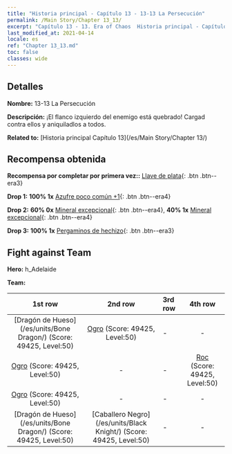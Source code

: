 ```yaml
---
title: "Historia principal - Capítulo 13 - 13-13 La Persecución"
permalink: /Main Story/Chapter 13_13/
excerpt: "Capítulo 13 - 13. Era of Chaos  Historia principal - Capítulo 13_13. 13-13 La Persecución"
last_modified_at: 2021-04-14
locale: es
ref: "Chapter 13_13.md"
toc: false
classes: wide
---
```


## Detalles

 **Nombre:** 13-13 La Persecución

 **Descripción:** ¡El flanco izquierdo del enemigo está quebrado! Cargad contra ellos y aniquiladlos a todos.

 **Related to:** [Historia principal Capítulo 13](/es/Main Story/Chapter 13/)

## Recompensa obtenida

 **Recompensa por completar por primera vez::** [Llave de plata](/es/Items/con_693/){: .btn .btn--era3}

 **Drop 1:** **100% 1x** [Azufre poco común +1](/es/Items/mat_43/){: .btn .btn--era4}

 **Drop 2:** **60% 0x** [Mineral excepcional](/es/Items/mat_33/){: .btn .btn--era4}, **40% 1x** [Mineral excepcional](/es/Items/mat_33/){: .btn .btn--era4}

 **Drop 3:** **100% 1x** [Pergaminos de hechizo](/es/Items/con_694/){: .btn .btn--era3}


## Fight against Team
 **Hero:** h_Adelaide

 **Team:**


  | 1st row | 2nd row | 3rd row | 4th row |
  |:----:|:----:|:----|:----:|
  | [Dragón de Hueso](/es/units/Bone Dragon/) (Score: 49425, Level:50)  | [Ogro](/es/units/Ogre/) (Score: 49425, Level:50)  | - | - |
  | [Ogro](/es/units/Ogre/) (Score: 49425, Level:50)  | - | - | [Roc](/es/units/Roc/) (Score: 49425, Level:50)  |
  | [Ogro](/es/units/Ogre/) (Score: 49425, Level:50)  | - | - | - |
  | [Dragón de Hueso](/es/units/Bone Dragon/) (Score: 49425, Level:50)  | [Caballero Negro](/es/units/Black Knight/) (Score: 49425, Level:50)  | - | - |


